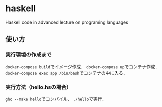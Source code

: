 # haskell
Haskell code in advanced lecture on programing languages

## 使い方
### 実行環境の作成まで
`docker-compose build`でイメージ作成．
`docker-compose up`でコンテナ作成．
`docker-compose exec app /bin/bash`でコンテナの中に入る．

### 実行方法（hello.hsの場合）
`ghc --make hello`でコンパイル．
`./hello`で実行．
